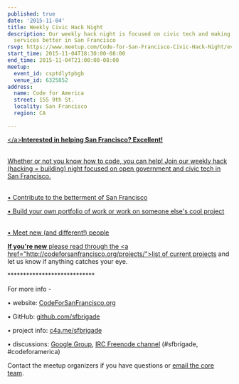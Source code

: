 ```yaml
---
published: true
date: '2015-11-04'
title: Weekly Civic Hack Night
description: Our weekly hack night is focused on civic tech and making government
  services better in San Francisco
rsvp: https://www.meetup.com/Code-for-San-Francisco-Civic-Hack-Night/events/226098707/
start_time: 2015-11-04T18:30:00-08:00
end_time: 2015-11-04T21:00:00-08:00
meetup:
  event_id: csptdlytpbgb
  venue_id: 6325852
address:
  name: Code for America
  street: 155 9th St.
  locality: San Francisco
  region: CA

---
```

<!-- imported via scripts/generate-events-from-meetup -->
<p><a href="http://venturebeat.com/2013/05/16/homeless-to-hacker-how-the-maker-movement-changed-one-mans-life/">&lt;/a&gt;<b>Interested in helping San Francisco? Excellent! </b></p> <p><br/>Whether or not you know how to code, you can help! Join our weekly hack (hacking = building) night focused on open government and civic tech in San Francisco.</p> <p><br/>• Contribute to the betterment of San Francisco</p> <p>• Build your own portfolio of work or work on someone else's cool project</p> <p><br/>• Meet new (and different!) people</p> <p><b>If you're new</b> please read through the &lt;a href="http://codeforsanfrancisco.org/projects/"&gt;list of current projects</a> and let us know if anything catches your eye.</p> <p>****************************</p> <p>


For more info -</p> <p>


• website: <a href="http://www.codeforsanfrancisco.org">CodeForSanFrancisco.org</a></p> <p>

• GitHub: <a href="https://www.github.com/sfbrigade">github.com/sfbrigade</a></p> <p>

• project info: <a href="http://c4a.me/sfbrigade">c4a.me/sfbrigade</a></p> <p>

• discussions: <a href="https://groups.google.com/forum/#!forum/code-for-san-francisco">Google Group</a>, <a href="http://webchat.freenode.net/">IRC Freenode channel</a> (#sfbrigade, #codeforamerica)</p> <p>


Contact the meetup organizers if you have questions or <a href="mailto:[masked]">email the core team</a>.</p> 
